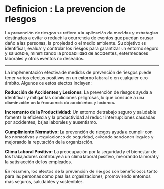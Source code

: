 
# Definicion : La prevencion de riesgos


La prevención de riesgos se refiere a la aplicación de medidas y estrategias destinadas a evitar o reducir la ocurrencia de eventos que puedan causar daño a las personas, la propiedad o el medio ambiente. Su objetivo es identificar, evaluar y controlar los riesgos para garantizar un entorno seguro y saludable, minimizando la probabilidad de accidentes, enfermedades laborales y otros eventos no deseados.


***



La implementación efectiva de medidas de prevención de riesgos puede tener varios efectos positivos en un entorno laboral o en cualquier otro ámbito. Algunos de estos efectos incluyen:

  **Reducción de Accidentes y Lesiones:** La prevención de riesgos ayuda a identificar y mitigar las condiciones peligrosas, lo que conduce a una disminución en la frecuencia de accidentes y lesiones.

 **Incremento de la Productividad:** Un entorno de trabajo seguro y saludable fomenta la eficiencia y la productividad al reducir interrupciones causadas por accidentes, bajas laborales y ausentismo.
 
  **Cumplimiento Normativo:** La prevención de riesgos ayuda a cumplir con las normativas y regulaciones de seguridad, evitando sanciones legales y mejorando la reputación de la organización.


   **Clima Laboral Positivo:** La preocupación por la seguridad y el bienestar de los trabajadores contribuye a un clima laboral positivo, mejorando la moral y la satisfacción de los empleados.
   
En resumen, los efectos de la prevención de riesgos son beneficiosos tanto para las personas como para las organizaciones, promoviendo entornos más seguros, saludables y sostenibles.
